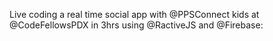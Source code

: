 Live coding a real time social app with @PPSConnect kids at @CodeFellowsPDX in 3hrs using @RactiveJS and @Firebase: 
